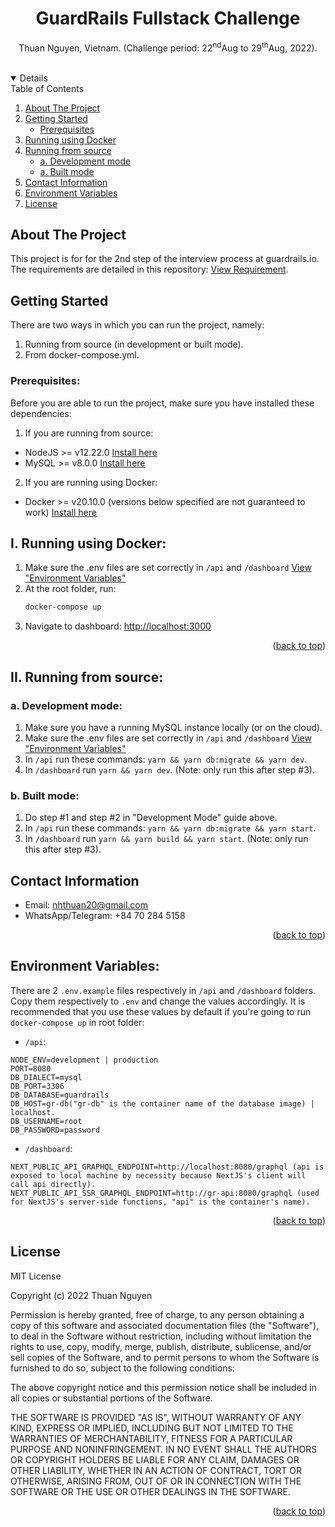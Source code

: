 <div align="center">
  <a name="readme-top"/>
  <h1 align="center">GuardRails Fullstack Challenge</h1>
  <p align="center">
    Thuan Nguyen, Vietnam. (Challenge period: 22<sup>nd</sup>Aug to 29<sup>th</sup>Aug, 2022).
    <br />
    <br />
  </p>
</div>

<!-- TABLE OF CONTENTS -->
<details open>
  <summary>Table of Contents</summary>
  <ol>
    <li>
      <a href="#about-the-project">About The Project</a>
    </li>
    <li>
      <a href="#getting-started">Getting Started</a>
      <ul>
        <li><a href="#prerequisites">Prerequisites</a></li>
      </ul>
    </li>
    <li><a href="#running-using-docker">Running using Docker</a></li>
    <li>
        <a href="#running-from-source">Running from source</a>
        <ul>
            <li><a href="#development-mode">a. Development mode</a></li>
            <li><a href="#built-mode">a. Built mode</a></li>
        </ul>
    </li>
    <li><a href="#contact-information">Contact Information</a></li>
    <li><a href="#environment-variables">Environment Variables</a></li>
    <li><a href="#license">License</a></li>
  </ol>
</details>

<!-- ABOUT THE PROJECT -->
## About The Project

This project is for for the 2nd step of the interview process at guardrails.io. The requirements are detailed in this repository: <a target="_blank" href="https://github.com/guardrailsio/full-stack-engineer-challenge">View Requirement</a>.


<!-- GETTING STARTED -->
## Getting Started

There are two ways in which you can run the project, namely:
1. Running from source (in development or built mode).
2. From docker-compose.yml.

### Prerequisites:
Before you are able to run the project, make sure you have installed these dependencies:
1. If you are running from source:
* NodeJS >= v12.22.0 [Install here](https://nodejs.org/en/download/)
* MySQL >= v8.0.0 [Install here](https://dev.mysql.com/downloads/installer/)
2. If you are running using Docker:
* Docker >= v20.10.0 (versions below specified are not guaranteed to work) [Install here](https://docs.docker.com/engine/install/)

<a name="running-using-docker"/>

## I. Running using Docker:
1. Make sure the .env files are set correctly in ```/api``` and ```/dashboard``` <a href="#environment-variables">View "Environment Variables"</a>
2. At the root folder, run:
   ```sh
   docker-compose up
   ```
3. Navigate to dashboard: [http://localhost:3000](http://localhost:3000)

<p align="right">(<a href="#readme-top">back to top</a>)</p>

<a name="running-from-source"/>

## II. Running from source:

<a name="development-mode"/>

### a. Development mode:

1. Make sure you have a running MySQL instance locally (or on the cloud).
2. Make sure the .env files are set correctly in ```/api``` and ```/dashboard``` <a href="#environment-variables">View "Environment Variables"</a>
3. In ```/api``` run these commands: ```yarn && yarn db:migrate && yarn dev```.
4. In ```/dashboard``` run ```yarn && yarn dev```. (Note: only run this after step #3).

<a name="built-mode"/>

### b. Built mode:

1. Do step #1 and step #2 in "Development Mode" guide above.
2. In ```/api``` run these commands: ```yarn && yarn db:migrate && yarn start```.
3. In ```/dashboard``` run ```yarn && yarn build && yarn start```. (Note: only run this after step #3).


<!-- USAGE EXAMPLES -->
<a name="contact-information"/>

## Contact Information
* Email: nhthuan20@gmail.com
* WhatsApp/Telegram: +84 70 284 5158

<p align="right">(<a href="#readme-top">back to top</a>)</p>

<a name="environment-variables"/>

## Environment Variables:
There are 2 ```.env.example``` files respectively in ```/api``` and ```/dashboard``` folders. Copy them respectively to ```.env``` and change the values accordingly. It is recommended that you use these values by default if you're going to run ```docker-compose up``` in root folder:
* ```/api```:
```
NODE_ENV=development | production
PORT=8080
DB_DIALECT=mysql
DB_PORT=3306
DB_DATABASE=guardrails
DB_HOST=gr-db("gr-db" is the container name of the database image) | localhost.
DB_USERNAME=root
DB_PASSWORD=password
```
* ```/dashboard```:
```
NEXT_PUBLIC_API_GRAPHQL_ENDPOINT=http://localhost:8080/graphql (api is exposed to local machine by necessity because NextJS's client will call api directly).
NEXT_PUBLIC_API_SSR_GRAPHQL_ENDPOINT=http://gr-api:8080/graphql (used for NextJS's server-side functions, "api" is the container's name).
```


<p align="right">(<a href="#readme-top">back to top</a>)</p>

<!-- LICENSE -->
<a name="license"/>

## License
MIT License

Copyright (c) 2022 Thuan Nguyen

Permission is hereby granted, free of charge, to any person obtaining a copy
of this software and associated documentation files (the "Software"), to deal
in the Software without restriction, including without limitation the rights
to use, copy, modify, merge, publish, distribute, sublicense, and/or sell
copies of the Software, and to permit persons to whom the Software is
furnished to do so, subject to the following conditions:

The above copyright notice and this permission notice shall be included in all
copies or substantial portions of the Software.

THE SOFTWARE IS PROVIDED "AS IS", WITHOUT WARRANTY OF ANY KIND, EXPRESS OR
IMPLIED, INCLUDING BUT NOT LIMITED TO THE WARRANTIES OF MERCHANTABILITY,
FITNESS FOR A PARTICULAR PURPOSE AND NONINFRINGEMENT. IN NO EVENT SHALL THE
AUTHORS OR COPYRIGHT HOLDERS BE LIABLE FOR ANY CLAIM, DAMAGES OR OTHER
LIABILITY, WHETHER IN AN ACTION OF CONTRACT, TORT OR OTHERWISE, ARISING FROM,
OUT OF OR IN CONNECTION WITH THE SOFTWARE OR THE USE OR OTHER DEALINGS IN THE
SOFTWARE.

<p align="right">(<a href="#readme-top">back to top</a>)</p>